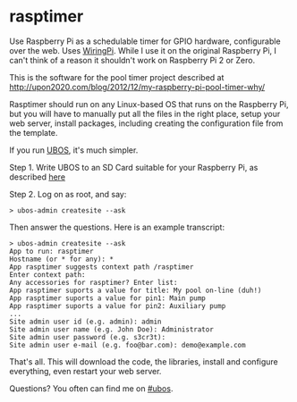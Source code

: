 rasptimer
=========

Use Raspberry Pi as a schedulable timer for GPIO hardware, configurable over the web.
Uses [WiringPi](http://wiringpi.com/). While I use it on the original Raspberry Pi,
I can't think of a reason it shouldn't work on Raspberry Pi 2 or Zero.

This is the software for the pool timer project described at
http://upon2020.com/blog/2012/12/my-raspberry-pi-pool-timer-why/

Rasptimer should run on any Linux-based OS that runs on the Raspberry Pi, but you will
have to manually put all the files in the right place, setup your web server, install
packages, including creating the configuration file from the template.

If you run [UBOS](http://ubos.net/), it's much simpler.

Step 1. Write UBOS to an SD Card suitable for your Raspberry Pi, as described
[here](http://ubos.net/docs/users/installation.html)

Step 2. Log on as root, and say:

```
> ubos-admin createsite --ask
```
Then answer the questions. Here is an example transcript:

```
> ubos-admin createsite --ask
App to run: rasptimer
Hostname (or * for any): *
App rasptimer suggests context path /rasptimer
Enter context path:
Any accessories for rasptimer? Enter list:
App rasptimer suports a value for title: My pool on-line (duh!)
App rasptimer suports a value for pin1: Main pump
App rasptimer suports a value for pin2: Auxiliary pump
...
Site admin user id (e.g. admin): admin
Site admin user name (e.g. John Doe): Administrator
Site admin user password (e.g. s3cr3t):
Site admin user e-mail (e.g. foo@bar.com): demo@example.com
```

That's all. This will download the code, the libraries, install and configure everything,
even restart your web server.

Questions? You often can find me on [#ubos](http://webchat.freenode.net/?channels=%23ubos).
